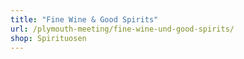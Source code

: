```yaml
---
title: "Fine Wine & Good Spirits"
url: /plymouth-meeting/fine-wine-und-good-spirits/
shop: Spirituosen
---
```

